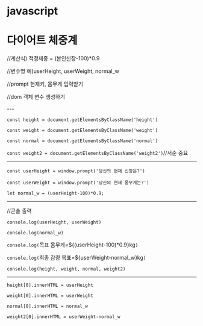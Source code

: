 # javascript
<h1>다이어트 체중계</h1>
<p> //계산식) 적정체중 = (본인신장-100)*0.9 </p>
<p> //변수명 예)userHeight, userWeight, normal_w </p>
<p> //prompt 현재키, 몸무게 입력받기 </p>
<p> //dom 객체 변수 생성하기 </p>
---

`const height = document.getElementsByClassName('height')`

`const weight = document.getElementsByClassName('weight')`

`const normal = document.getElementsByClassName('normal')`

`const weight2 = document.getElementsByClassName('weight2')`//서순 중요

---
`const userHeight = window.prompt('당신의 현재 신장은?')`

`const userWeight = window.prompt('당신의 현재 몸무게는?')`

`let normal_w = (userHeight-100)*0.9;`

---
//콘솔 출력

`console.log(userHeight, userWeight)`

`console.log(normal_w)`

`console.log(`목표 몸무게=${(userHeight-100)*0.9}kg`)`

`console.log(`최종 감량 목표=${userWeight-normal_w}kg`)`

`console.log(height, weight, normal, weight2)`

---

`height[0].innerHTML = userHeight`

`weight[0].innerHTML = userWeight`

`normal[0].innerHTML = normal_w`

`weight2[0].innerHTML = userWeight-normal_w`

